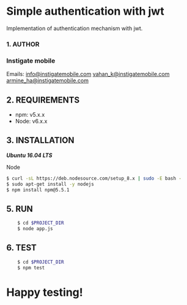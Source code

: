 # Simple authentication with jwt
Implementation of authentication mechanism with jwt.

### 1. AUTHOR

### Instigate mobile
Emails: info@instigatemobile.com
        vahan_k@instigatemobile.com
        armine_ha@instigatemobile.com



## 2. REQUIREMENTS

- npm: v5.x.x
- Node: v6.x.x


## 3. INSTALLATION

***Ubuntu 16.04 LTS***

Node

```sh
$ curl -sL https://deb.nodesource.com/setup_8.x | sudo -E bash -
$ sudo apt-get install -y nodejs
$ npm install npm@5.5.1
```

## 5. RUN

```sh
    $ cd $PROJECT_DIR
    $ node app.js
```

## 6. TEST

```sh
    $ cd $PROJECT_DIR
    $ npm test
```

# Happy testing!
